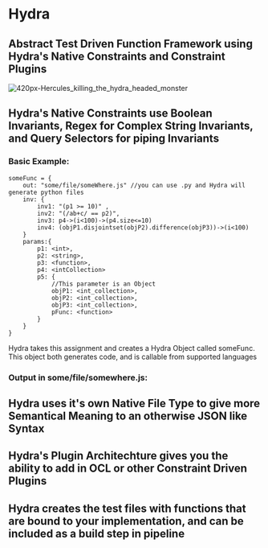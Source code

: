 # Hydra
## Abstract Test Driven Function Framework using Hydra's Native Constraints and Constraint Plugins
![420px-Hercules_killing_the_hydra_headed_monster](https://user-images.githubusercontent.com/107733608/174702298-353afad3-96be-44c2-bf1a-b9f3cca65d54.jpg)


## Hydra's Native Constraints use Boolean Invariants, Regex for Complex String Invariants, and Query Selectors for piping Invariants 
### Basic Example:
    someFunc = {
        out: "some/file/someWhere.js" //you can use .py and Hydra will generate python files
        inv: {
            inv1: "(p1 >= 10)" ,
            inv2: "(/ab+c/ == p2)",
            inv3: p4->(i<100)->(p4.size<=10)
            inv4: (objP1.disjointset(objP2).difference(objP3))->(i<100)
        }
        params:{
            p1: <int>,
            p2: <string>,
            p3: <function>,
            p4: <intCollection>
            p5: {
                //This parameter is an Object
                objP1: <int_collection>,
                objP2: <int_collection>,
                objP3: <int_collection>,
                pFunc: <function>
            }
        }
    }

Hydra takes this assignment and creates a Hydra Object called someFunc. This object both generates code, and is callable from supported languages 
    
 ### Output in some/file/somewhere.js:
 

 
## Hydra uses it's own Native File Type to give more Semantical Meaning to an otherwise JSON like Syntax 


## Hydra's Plugin Architechture gives you the ability to add in OCL or other Constraint Driven Plugins

## Hydra creates the test files with functions that are bound to your implementation, and can be included as a build step in pipeline
